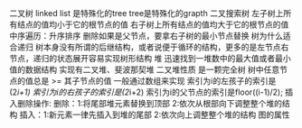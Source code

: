 二叉树
	linked list 是特殊化的tree
	tree是特殊化的grapth
二叉搜索树
	左子树上所有结点的值均小于它的根节点的值
	右子树上所有结点的值均大于它的根节点的值
	中序遍历：升序排序
	删除如果是父节点，要拿右子树的最小节点替换
树为什么适合递归
	树本身没有所谓的后继结构，或者说便于循环的结构，更多的是左节点右节点，递归的状态展开容易实现树形结构
堆
	迅速找到一堆数中的最大值或者最小值的数据结构
	实现有二叉堆、斐波那契堆
	二叉堆性质
		是一颗完全树
		树中任意节点的值总是 >= 其子节点的值
		一般通过数组来实现
		索引为i的左孩子的索引是(2*i+1)
		索引为i的右孩子的索引是(2*i+2)
		索引为i的父节点的索引是floor((i-1)/2);
	插入删除操作:
		删除：1:将尾部堆元素替换到顶部 2:依次从根部向下调整整个堆的结构
		插入：1:新元素一律先插入到堆的尾部 2:依次向上调整整个堆的结构
	图的属性


